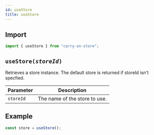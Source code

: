 ```yaml
---
id: useStore
title: useStore
---
```

## Import
```JavaScript
import { useStore } from "carry-on-store";
```

## `useStore(`*`storeId`*`)`

Retrieves a store instance.  The default store is returned if storeId isn't
specfied.

|Parameter|Description|
|---|---|
|`storeId`|The name of the store to use.|


## Example

```JavaScript
const store = useStore();
```

